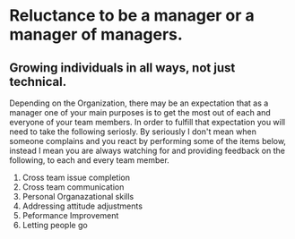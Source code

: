 # Reluctance to be a manager or a manager of managers.

## Growing individuals in all ways, not just technical.  
Depending on the Organization, there may be an expectation that as a manager one of your main purposes is to get the most out of each and everyone of your team members. In order to fulfill that expectation you will need to take the following seriosly. By seriously I don't mean when someone complains and you react by performing some of the items below, instead I mean you are always watching for and providing feedback on the following, to each and every team member. 
  1. Cross team issue completion  
  1. Cross team communication
  1. Personal Organazational skills
  1. Addressing attitude adjustments
  1. Peformance Improvement
  1. Letting people go
